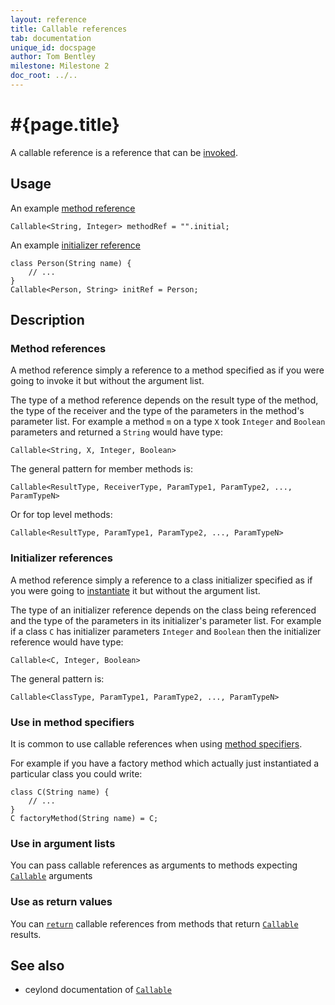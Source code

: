 ```yaml
---
layout: reference
title: Callable references
tab: documentation
unique_id: docspage
author: Tom Bentley
milestone: Milestone 2
doc_root: ../..
---
```


# #{page.title}

A callable reference is a reference that can be [invoked](../invocation).

## Usage 

An example [method reference](#method_references)

    Callable<String, Integer> methodRef = "".initial;
    
An example [initializer reference](#initializer_references)

    class Person(String name) {
        // ...
    }
    Callable<Person, String> initRef = Person;

## Description

### Method references

A method reference simply a reference to a method specified as if you were
going to invoke it but without the argument list.

The type of a method reference depends on the result type of the method,
the type of the receiver and the type of the parameters in the method's 
parameter list. For example a method `m` on a type `X` took
`Integer` and `Boolean` parameters and returned a `String` would have type:

<!-- check:none -->
    Callable<String, X, Integer, Boolean>

The general pattern for member methods is:

<!-- lang: none -->
    Callable<ResultType, ReceiverType, ParamType1, ParamType2, ..., ParamTypeN>

Or for top level methods:

<!-- lang: none -->
    Callable<ResultType, ParamType1, ParamType2, ..., ParamTypeN>

### Initializer references

A method reference simply a reference to a class initializer specified as if 
you were going to [instantiate](../instantation) it but without the 
argument list.

The type of an initializer reference depends on the class being referenced 
and the type of the parameters in its initializer's parameter list. 
For example if a class `C` has initializer parameters
`Integer` and `Boolean` then the initializer reference would have type:

<!-- check:none -->
    Callable<C, Integer, Boolean>

The general pattern is:

<!-- lang: none -->
    Callable<ClassType, ParamType1, ParamType2, ..., ParamTypeN>

### Use in method specifiers

It is common to use callable references when using 
[method specifiers](../../structure/method#method_specifiers).
 
For example if you have a factory method which actually just 
instantiated a particular class you could write:

    class C(String name) {
        // ...
    }
    C factoryMethod(String name) = C;

### Use in argument lists

You can pass callable references as arguments to methods 
expecting 
[`Callable`](#{site.urls.apidoc_current}/ceylon/language/interface_Callable.html)
arguments

### Use as return values

You can [`return`](../../statement/return) callable references from methods 
that return [`Callable`](#{site.urls.apidoc_current}/ceylon/language/interface_Callable.html) results.


## See also

* ceylond documentation of 
  [`Callable`](#{site.urls.apidoc_current}/ceylon/language/interface_Callable.html) 
